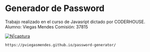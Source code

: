 # Generador de Password

Trabajo realizado en el curso de Javasript dictado por CODERHOUSE.
Alumno: Viegas Mendes
Comisión: 37815

[![N|captura](https://pviegasmendes.github.io/password-generator/captura.PNG)](https://pviegasmendes.github.io/password-generator/)

```sh
https://pviegasmendes.github.io/password-generator/
```